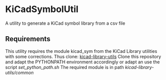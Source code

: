 # KiCadSymbolUtil
A utility to generate a KiCad symbol library from a csv file

## Requirements
This utility requires the module kicad_sym
from the KiCad Library utilities with some corrections.
Thus clone:
[kicad-library-utils](https://gitlab.com/joergboe/kicad-library-utils.git)
Clone this repository and adapt the PYTHONPATH environment accordingly or adapt
an use the script *set_python_path.sh*
The required module is in path *kicad-library-utils/common*
